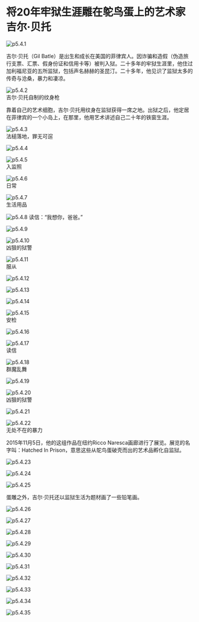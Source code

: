 # 将20年牢狱生涯雕在鸵鸟蛋上的艺术家吉尔·贝托

![p5.4.1](./images/5.4.1.jpg)

​吉尔·贝托（Gil Batle）是出生和成长在美国的菲律宾人。因诈骗和造假（伪造旅行支票、汇票、假身份证和信用卡等）被判入狱。二十多年的牢狱生涯里，他住过加利福尼亚的五所监狱，包括声名赫赫的圣昆汀。二十多年，他见识了监狱太多的传奇与沧桑，暴力和凄凉。

![p5.4.2](./images/5.4.2.jpg)  
吉尔·贝托自制的纹身枪

靠着自己的艺术细胞，吉尔·贝托用纹身在监狱获得一席之地。出狱之后，他定居在菲律宾的一个小岛上，在那里，他用艺术讲述自己二十年的铁窗生涯。

![p5.4.3](./images/5.4.3.jpg)  
法槌落地，罪无可逭

![p5.4.4](./images/5.4.4.jpg)

![p5.4.5](./images/5.4.5.jpg)  
入监照

![p5.4.6](./images/5.4.6.jpg)  
日常

![p5.4.7](./images/5.4.7.jpg)  
生活用品

![p5.4.8](./images/5.4.8.jpg)
读信：“我想你，爸爸。”

![p5.4.9](./images/5.4.9.jpg)

![p5.4.10](./images/5.4.10.jpg)  
凶狠的狱警

![p5.4.11](./images/5.4.11.jpg)  
服从

![p5.4.12](./images/5.4.12.jpg)

![p5.4.13](./images/5.4.13.jpg)

![p5.4.14](./images/5.4.14.jpg)

![p5.4.15](./images/5.4.15.jpg)  
安检

![p5.4.16](./images/5.4.16.jpg)

![p5.4.17](./images/5.4.17.jpg)  
读信

![p5.4.18](./images/5.4.18.jpg)  
群魔乱舞

![p5.4.19](./images/5.4.19.jpg)

![p5.4.20](./images/5.4.20.jpg)  
凶狠的狱警

![p5.4.21](./images/5.4.21.jpg)

![p5.4.22](./images/5.4.22.jpg)  
无处不在的暴力

2015年11月5日，他的这组作品在纽约Ricco Naresca画廊进行了展览。展览的名字叫：Hatched In Prison，意思这些从鸵鸟蛋破壳而出的艺术品孵化自监狱。

![p5.4.23](./images/5.4.23.jpg)

![p5.4.24](./images/5.4.24.jpg)

![p5.4.25](./images/5.4.25.jpg)

蛋雕之外，吉尔·贝托还以监狱生活为题材画了一些铅笔画。

![p5.4.26](./images/5.4.26.jpg)

![p5.4.27](./images/5.4.27.jpg)

![p5.4.28](./images/5.4.28.jpg)

![p5.4.29](./images/5.4.29.jpg)

![p5.4.30](./images/5.4.30.jpg)

![p5.4.31](./images/5.4.31.jpg)

![p5.4.32](./images/5.4.32.jpg)

![p5.4.33](./images/5.4.33.jpg)

![p5.4.34](./images/5.4.34.jpg)

![p5.4.35](./images/5.4.35.jpg)
